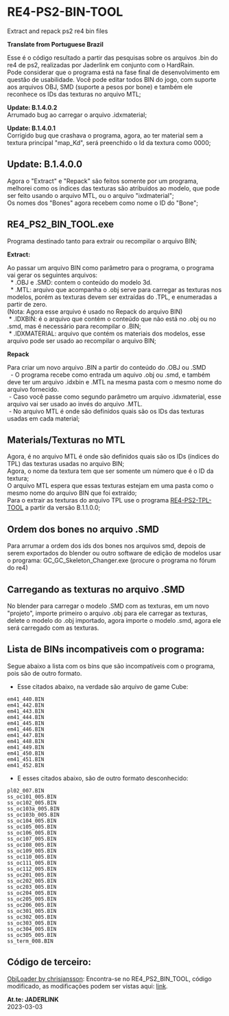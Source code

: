 # RE4-PS2-BIN-TOOL
Extract and repack ps2 re4 bin files

**Translate from Portuguese Brazil**

Esse é o código resultado a partir das pesquisas sobre os arquivos .bin do re4 de ps2, realizadas por Jaderlink em conjunto com o HardRain.
<br>Pode considerar que o programa está na fase final de desenvolvimento em questão de usabilidade. Você pode editar todos BIN do jogo, com suporte aos arquivos OBJ, SMD (suporte a pesos por bone) e também ele reconhece os IDs das texturas no arquivo MTL;

**Update: B.1.4.0.2**
<br>Arrumado bug ao carregar o arquivo .idxmaterial;

**Update: B.1.4.0.1**
<br>Corrigido bug que crashava o programa, agora, ao ter material sem a textura principal "map_Kd", será preenchido o Id da textura como 0000; 

## Update: B.1.4.0.0

Agora o "Extract" e "Repack" são feitos somente por um programa, melhorei como os índices das texturas são atribuídos ao modelo, que pode ser feito usando o arquivo MTL, ou o arquivo "ixdmaterial";
<br>Os nomes dos "Bones" agora recebem como nome o ID do "Bone";

## RE4_PS2_BIN_TOOL.exe

Programa destinado tanto para extrair ou recompilar o arquivo BIN;

**Extract:**

Ao passar um arquivo BIN como parâmetro para o programa, o programa vai gerar os seguintes arquivos:
<br>  * .OBJ e .SMD: contem o conteúdo do modelo 3d.
<br>  * .MTL: arquivo que acompanha o .obj serve para carregar as texturas nos modelos, porém as texturas devem ser extraídas do .TPL, e enumeradas a partir de zero.
<br>   (Nota: Agora esse arquivo é usado no Repack do arquivo BIN)
<br> * .IDXBIN: é o arquivo que contém o conteúdo que não está no .obj ou no .smd, mas é necessário para recompilar o .BIN;
<br> * .IDXMATERIAL: arquivo que contém os materiais dos modelos, esse arquivo pode ser usado ao recompilar o arquivo BIN;

 **Repack**

Para criar um novo arquivo .BIN a partir do conteúdo do .OBJ ou .SMD
<br>  - O programa recebe como entrada um aquivo .obj ou .smd, e também deve ter um arquivo .idxbin e .MTL na mesma pasta com o mesmo nome do arquivo fornecido.
<br> - Caso você passe como segundo parâmetro um arquivo .idxmaterial, esse arquivo vai ser usado ao invés do arquivo .MTL.
<br> - No arquivo MTL é onde são definidos quais são os IDs das texturas usadas em cada material;

 ## Materials/Texturas no MTL

Agora, é no arquivo MTL é onde são definidos quais são os IDs (índices do TPL) das texturas usadas no arquivo BIN;
<br>Agora, o nome da textura tem que ser somente um número que é o ID da textura;
<br>O arquivo MTL espera que essas texturas estejam em uma pasta como o mesmo nome do arquivo BIN que foi extraído;
<br>Para o extrair as texturas do arquivo TPL use o programa [RE4-PS2-TPL-TOOL](https://github.com/JADERLINK/RE4-PS2-TPL-TOOL) a partir da versão B.1.1.0.0;


## Ordem dos bones no arquivo .SMD

Para arrumar a ordem dos ids dos bones nos arquivos smd, depois de serem exportados do blender ou outro software de edição de modelos usar o programa: GC_GC_Skeleton_Changer.exe (procure o programa no fórum do re4)

## Carregando as texturas no arquivo .SMD

No blender para carregar o modelo .SMD com as texturas, em um novo "projeto", importe primeiro o arquivo .obj para ele carregar as texturas, delete o modelo do .obj importado, agora importe o modelo .smd, agora ele será carregado com as texturas.

## Lista de BINs incompativeis com o programa:

Segue abaixo a lista com os bins que são incompatíveis com o programa, pois são de outro formato.

* Esse citados abaixo, na verdade são arquivo de game Cube:

```
em41_440.BIN
em41_442.BIN
em41_443.BIN
em41_444.BIN
em41_445.BIN
em41_446.BIN
em41_447.BIN
em41_448.BIN
em41_449.BIN
em41_450.BIN
em41_451.BIN
em41_452.BIN
```
* E esses citados abaixo, são de outro formato desconhecido:
```
pl02_007.BIN
ss_oc101_005.BIN
ss_oc102_005.BIN
ss_oc103a_005.BIN
ss_oc103b_005.BIN
ss_oc104_005.BIN
ss_oc105_005.BIN
ss_oc106_005.BIN
ss_oc107_005.BIN
ss_oc108_005.BIN
ss_oc109_005.BIN
ss_oc110_005.BIN
ss_oc111_005.BIN
ss_oc112_005.BIN
ss_oc201_005.BIN
ss_oc202_005.BIN
ss_oc203_005.BIN
ss_oc204_005.BIN
ss_oc205_005.BIN
ss_oc206_005.BIN
ss_oc301_005.BIN
ss_oc302_005.BIN
ss_oc303_005.BIN
ss_oc304_005.BIN
ss_oc305_005.BIN
ss_term_008.BIN
```

## Código de terceiro:

[ObjLoader by chrisjansson](https://github.com/chrisjansson/ObjLoader):
Encontra-se no RE4_PS2_BIN_TOOL, código modificado, as modificações podem ser vistas aqui: [link](https://github.com/JADERLINK/ObjLoader).

**At.te: JADERLINK**
<br>2023-03-03